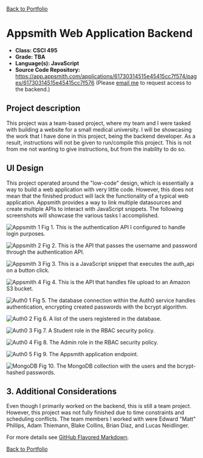 [Back to Portfolio](./)

Appsmith Web Application Backend
===============

-   **Class: CSCI 495** 
-   **Grade: TBA**
-   **Language(s): JavaScript**
-   **Source Code Repository:** https://app.appsmith.com/applications/61730314515e45415cc7f574/pages/61730314515e45415cc7f576
    (Please [email me](mailto:HMAckerman@csustudent.net?subject=GitHub%20Access) to request access to the backend.)

## Project description

This project was a team-based project, where my team and I were tasked with building a website for a small medical university. I will be showcasing the work that I have done in this project, being the backend developer. As a result, instructions will not be given to run/compile this project. This is not from me not wanting to give instructions, but from the inability to do so. 

## UI Design

This project operated around the "low-code" design, which is essentially a way to build a web application with very little code. However, this does not mean that the finished product will lack the functionality of a typical web application. Appsmith provides a way to link multiple datasources and create multiple APIs to interact with JavaScript snippets. The following screenshots will showcase the various tasks I accomplished. 

![Appsmith 1](images/appsmithfig1.jpg)
Fig 1. This is the authentication API I configured to handle login purposes.

![Appsmith 2](images/appsmithfig2.jpg)
Fig 2. This is the API that passes the username and password through the authentication API.

![Appsmith 3](images/appsmithfig4.jpg)
Fig 3. This is a JavaScript snippet that executes the auth_api on a button click.

![Appsmith 4](images/appsmithfig3.jpg)
Fig 4. This is the API that handles file upload to an Amazon S3 bucket. 

![Auth0 1](images/auth0fig1.jpg)
Fig 5. The database connection within the Auth0 service handles authentication, encrypting created passwords with the bcrypt algorithm.

![Auth0 2](images/auth0fig2.jpg)
Fig 6. A list of the users registered in the database.

![Auth0 3](images/auth0fig3.jpg)
Fig 7. A Student role in the RBAC security policy.

![Auth0 4](images/auth0fig4.jpg)
Fig 8. The Admin role in the RBAC security policy.

![Auth0 5](images/auth0fig5.jpg)
Fig 9. The Appsmith application endpoint.

![MongoDB](images/mongoDBfig1.jpg)
Fig 10. The MongoDB collection with the users and the bcrypt-hashed passwords. 

## 3. Additional Considerations

Even though I primarily worked on the backend, this is still a team project. However, this project was not fully finished due to time constraints and scheduling conflicts. The team members I worked with were Edward "Matt" Phillips, Adam Thiemann, Blake Collins, Brian Diaz, and Lucas Neidlinger.  

For more details see [GitHub Flavored Markdown](https://guides.github.com/features/mastering-markdown/).

[Back to Portfolio](./)
